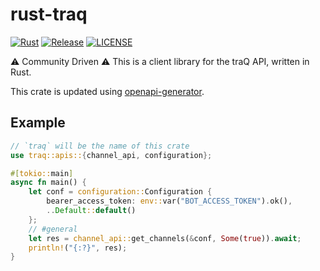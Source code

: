 # rust-traq

[![Rust](https://github.com/H1rono/rust-traq/actions/workflows/rust.yml/badge.svg)](https://github.com/H1rono/rust-traq/actions/workflows/rust.yml)
[![Release](https://github.com/H1rono/rust-traq/actions/workflows/release.yml/badge.svg)](https://github.com/H1rono/rust-traq/actions/workflows/release.yml)
[![LICENSE](https://img.shields.io/github/license/H1rono/rust-traq)](https://github.com/H1rono/rust-traq/blob/main/LICENSE)
<!--
[![GitHub release](https://img.shields.io/github/v/release/H1rono/rust-traq?logo=github)](https://github.com/H1rono/rust-traq/releases/latest)
[![crate](https://img.shields.io/crates/v/traq?logo=rust)](https://crates.io/crates/traq)
-->

:warning: Community Driven :warning: This is a client library for the traQ API, written in Rust.

This crate is updated using [openapi-generator](https://openapi-generator.tech).

## Example

```rust
// `traq` will be the name of this crate
use traq::apis::{channel_api, configuration};

#[tokio::main]
async fn main() {
    let conf = configuration::Configuration {
        bearer_access_token: env::var("BOT_ACCESS_TOKEN").ok(),
        ..Default::default()
    };
    // #general
    let res = channel_api::get_channels(&conf, Some(true)).await;
    println!("{:?}", res);
}
```
